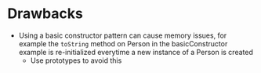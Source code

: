 # Drawbacks

* Using a basic constructor pattern can cause memory issues, for example the `toString` method on Person in the basicConstructor example is re-initialized everytime a new instance of a Person is created
  * Use prototypes to avoid this 